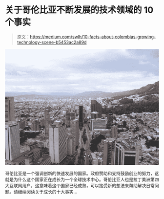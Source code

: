 # 关于哥伦比亚不断发展的技术领域的 10 个事实

> 原文：<https://medium.com/swlh/10-facts-about-colombias-growing-technology-scene-b5453ac2a89d>

![](img/1378fdbba219734fdc6a06184c9e9751.png)

哥伦比亚是一个强调创新的快速发展的国家。政府赞助和支持鼓励创业的努力，这就是为什么这个国家正在成长为一个全球技术中心。哥伦比亚人也是拉丁美洲第四大互联网用户，这意味着这个国家已经成熟，可以接受新的想法来帮助解决日常问题。请继续阅读关于成长的十大事实…